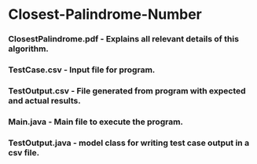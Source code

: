 # Closest-Palindrome-Number

### ClosestPalindrome.pdf - Explains all relevant details of this algorithm.
### TestCase.csv - Input file for program.
### TestOutput.csv - File generated from program with expected and actual results.
### Main.java - Main file to execute the program.
### TestOutput.java - model class for writing test case output in a csv file.
